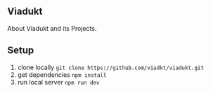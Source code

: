 ## Viadukt
About Viadukt and its Projects.

## Setup

1. clone locally `git clone https://github.com/viadkt/viadukt.git`
2. get dependencies `npm install`
3. run local server `npm run dev`